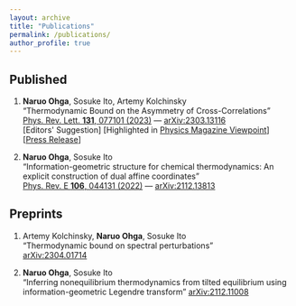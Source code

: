```yaml
---
layout: archive
title: "Publications"
permalink: /publications/
author_profile: true
---
```


## Published

1. **Naruo Ohga**, Sosuke Ito, Artemy Kolchinsky  
“Thermodynamic Bound on the Asymmetry of Cross-Correlations”  
[Phys. Rev. Lett. **131**, 077101 (2023)](https://doi.org/10.1103/PhysRevLett.131.077101)
— [arXiv:2303.13116](https://arxiv.org/abs/2303.13116)  
[Editors' Suggestion]
[Highlighted in [Physics Magazine Viewpoint](https://physics.aps.org/articles/v16/142)]
[[Press Release](https://www.s.u-tokyo.ac.jp/ja/press/2023/8610/)]

1. **Naruo Ohga**, Sosuke Ito  
“Information-geometric structure for chemical thermodynamics: An explicit construction of dual affine coordinates”  
[Phys. Rev. E **106**, 044131 (2022)](https://doi.org/10.1103/PhysRevE.106.044131)
— [arXiv:2112.13813](https://arxiv.org/abs/2112.13813)


## Preprints

1. Artemy Kolchinsky, **Naruo Ohga**, Sosuke Ito  
“Thermodynamic bound on spectral perturbations”  
[arXiv:2304.01714](https://arxiv.org/abs/2304.01714)

1. **Naruo Ohga**, Sosuke Ito  
“Inferring nonequilibrium thermodynamics from tilted equilibrium using information-geometric Legendre transform”
[arXiv:2112.11008](https://arxiv.org/abs/2112.11008)
